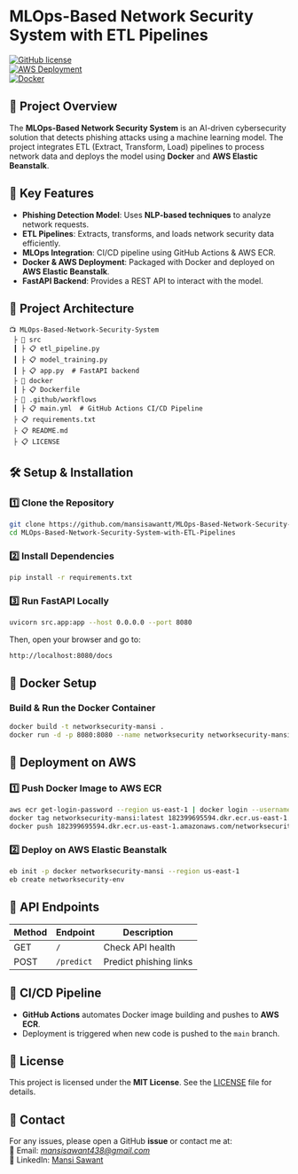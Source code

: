 # MLOps-Based Network Security System with ETL Pipelines

[![GitHub license](https://img.shields.io/badge/license-MIT-blue.svg)](LICENSE)  
[![AWS Deployment](https://img.shields.io/badge/AWS-Deployed-green)](#deployment-on-aws)  
[![Docker](https://img.shields.io/badge/Docker-Enabled-blue)](#docker-setup)  

## 🚀 Project Overview

The **MLOps-Based Network Security System** is an AI-driven cybersecurity solution that detects phishing attacks using a machine learning model. The project integrates ETL (Extract, Transform, Load) pipelines to process network data and deploys the model using **Docker** and **AWS Elastic Beanstalk**.

## 🔑 Key Features

- **Phishing Detection Model**: Uses **NLP-based techniques** to analyze network requests.
- **ETL Pipelines**: Extracts, transforms, and loads network security data efficiently.
- **MLOps Integration**: CI/CD pipeline using GitHub Actions & AWS ECR.
- **Docker & AWS Deployment**: Packaged with Docker and deployed on **AWS Elastic Beanstalk**.
- **FastAPI Backend**: Provides a REST API to interact with the model.

## 🏢 Project Architecture

```
📺 MLOps-Based-Network-Security-System
 ├ 📂 src
 ┃ ├ 📋 etl_pipeline.py
 ┃ ├ 📋 model_training.py
 ┃ ├ 📋 app.py  # FastAPI backend
 ├ 📂 docker
 ┃ ├ 📋 Dockerfile
 ├ 📂 .github/workflows
 ┃ ├ 📋 main.yml  # GitHub Actions CI/CD Pipeline
 ├ 📋 requirements.txt
 ├ 📋 README.md
 ├ 📋 LICENSE
```

## 🛠️ Setup & Installation

### 1️⃣ Clone the Repository

```bash
git clone https://github.com/mansisawantt/MLOps-Based-Network-Security-System-with-ETL-Pipelines.git
cd MLOps-Based-Network-Security-System-with-ETL-Pipelines
```

### 2️⃣ Install Dependencies

```bash
pip install -r requirements.txt
```

### 3️⃣ Run FastAPI Locally

```bash
uvicorn src.app:app --host 0.0.0.0 --port 8080
```

Then, open your browser and go to:

```
http://localhost:8080/docs
```

## 🐓 Docker Setup

### Build & Run the Docker Container

```bash
docker build -t networksecurity-mansi .
docker run -d -p 8080:8080 --name networksecurity networksecurity-mansi
```

## 🚀 Deployment on AWS

### 1️⃣ Push Docker Image to AWS ECR

```bash
aws ecr get-login-password --region us-east-1 | docker login --username AWS --password-stdin 182399695594.dkr.ecr.us-east-1.amazonaws.com
docker tag networksecurity-mansi:latest 182399695594.dkr.ecr.us-east-1.amazonaws.com/networksecurity-mansi:latest
docker push 182399695594.dkr.ecr.us-east-1.amazonaws.com/networksecurity-mansi:latest
```

### 2️⃣ Deploy on AWS Elastic Beanstalk

```bash
eb init -p docker networksecurity-mansi --region us-east-1
eb create networksecurity-env
```

## 📝 API Endpoints

| Method | Endpoint        | Description             |
|--------|----------------|-------------------------|
| GET    | `/`            | Check API health       |
| POST   | `/predict`     | Predict phishing links |

## 🔧 CI/CD Pipeline

- **GitHub Actions** automates Docker image building and pushes to **AWS ECR**.
- Deployment is triggered when new code is pushed to the `main` branch.

## 🐄 License

This project is licensed under the **MIT License**. See the [LICENSE](LICENSE) file for details.

## 💬 Contact

For any issues, please open a GitHub **issue** or contact me at:  
📧 Email: *mansisawant438@gmail.com*  
🔗 LinkedIn: [Mansi Sawant](https://www.linkedin.com/in/mansisawantt/)

